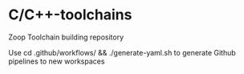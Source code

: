 # C/C++-toolchains
Zoop Toolchain building repository

Use cd .github/workflows/ && ./generate-yaml.sh to generate Github pipelines to new workspaces
